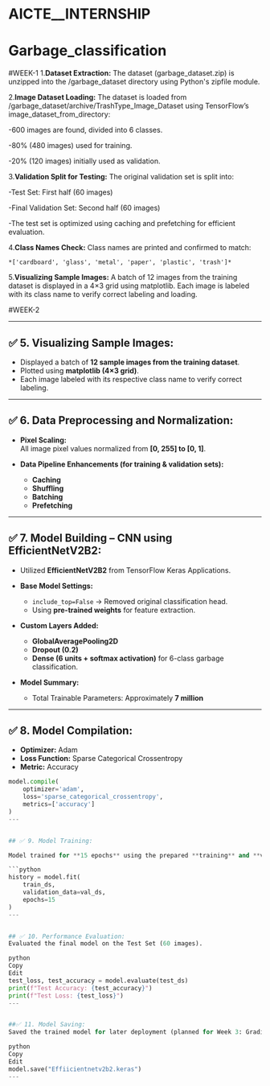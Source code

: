 # AICTE__INTERNSHIP
# Garbage_classification
#WEEK-1
1.**Dataset Extraction:** The dataset (garbage_dataset.zip) is unzipped into the /garbage_dataset directory using Python's zipfile module.

2.**Image Dataset Loading:** The dataset is loaded from /garbage_dataset/archive/TrashType_Image_Dataset using TensorFlow’s image_dataset_from_directory:

  -600 images are found, divided into 6 classes.
  
  -80% (480 images) used for training.
  
  -20% (120 images) initially used as validation.
  
3.**Validation Split for Testing:**
  The original validation set is split into:
  
  -Test Set: First half (60 images)
  
  -Final Validation Set: Second half (60 images)
  
  -The test set is optimized using caching and prefetching for efficient evaluation.
  
4.**Class Names Check:**
    Class names are printed and confirmed to match:
    
    *['cardboard', 'glass', 'metal', 'paper', 'plastic', 'trash']*
    
5.**Visualizing Sample Images:**
  A batch of 12 images from the training dataset is displayed in a 4×3 grid using matplotlib. Each image is labeled with its class name to verify correct labeling    and   loading.
  
#WEEK-2

---

## ✅ 5. Visualizing Sample Images:

- Displayed a batch of **12 sample images from the training dataset**.
- Plotted using **matplotlib (4×3 grid)**.
- Each image labeled with its respective class name to verify correct labeling.

---

## ✅ 6. Data Preprocessing and Normalization:

- **Pixel Scaling:**  
  All image pixel values normalized from **[0, 255] to [0, 1]**.

- **Data Pipeline Enhancements (for training & validation sets):**
  - **Caching**
  - **Shuffling**
  - **Batching**
  - **Prefetching**

---

## ✅ 7. Model Building – CNN using EfficientNetV2B2:

- Utilized **EfficientNetV2B2** from TensorFlow Keras Applications.

- **Base Model Settings:**
  - `include_top=False` → Removed original classification head.
  - Using **pre-trained weights** for feature extraction.

- **Custom Layers Added:**
  - **GlobalAveragePooling2D**
  - **Dropout (0.2)**
  - **Dense (6 units + softmax activation)** for 6-class garbage classification.

- **Model Summary:**
  - Total Trainable Parameters: Approximately **7 million**

---

## ✅ 8. Model Compilation:

- **Optimizer:** Adam  
- **Loss Function:** Sparse Categorical Crossentropy  
- **Metric:** Accuracy  

```python
model.compile(
    optimizer='adam',
    loss='sparse_categorical_crossentropy',
    metrics=['accuracy']
)
---


## ✅ 9. Model Training:

Model trained for **15 epochs** using the prepared **training** and **validation datasets**.

```python
history = model.fit(
    train_ds,
    validation_data=val_ds,
    epochs=15
)
---


## ✅ 10. Performance Evaluation:
Evaluated the final model on the Test Set (60 images).

python
Copy
Edit
test_loss, test_accuracy = model.evaluate(test_ds)
print(f"Test Accuracy: {test_accuracy}")
print(f"Test Loss: {test_loss}")
---


##✅ 11. Model Saving:
Saved the trained model for later deployment (planned for Week 3: Gradio Web App).

python
Copy
Edit
model.save("Effiicientnetv2b2.keras")
---
